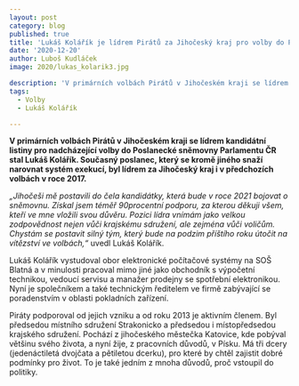 ```yaml
---
layout: post
category: blog
published: true
title: 'Lukáš Kolářík je lídrem Pirátů za Jihočeský kraj pro volby do Poslanecké sněmovny Parlamentu ČR'
date: '2020-12-20'
author: Luboš Kudláček
image: 2020/lukas_kolarik3.jpg

description: 'V primárních volbách Pirátů v Jihočeském kraji se lídrem kandidátní listiny pro nadcházející volby do Poslanecké sněmovny Parlamentu ČR stal Lukáš Kolářík. Současný poslanec, který se kromě jiného snaží narovnat systém exekucí, byl lídrem za Jihočeský kraj i v předchozích volbách v roce 2017.'
tags:
  - Volby
  - Lukáš Kolářík

---
```

**V primárních volbách Pirátů v Jihočeském kraji se lídrem kandidátní listiny pro nadcházející volby do Poslanecké sněmovny Parlamentu ČR stal Lukáš Kolářík. Současný poslanec, který se kromě 
jiného snaží narovnat systém exekucí, byl lídrem za Jihočeský kraj i v předchozích volbách v roce 2017.**

*„Jihočeši mě postavili do čela kandidátky, která bude v roce 2021 bojovat o sněmovnu. Získal jsem téměř 90procentní podporu, za kterou děkuji všem, 
kteří ve mne vložili svou důvěru. Pozici lídra vnímám jako velkou zodpovědnost nejen vůči krajskému sdružení, ale zejména vůči voličům. Chystám se postavit silný tým, 
který bude na podzim příštího roku útočit na vítězství ve volbách,“* uvedl Lukáš Kolářík.

Lukáš Kolářík vystudoval obor elektronické počítačové systémy na SOŠ Blatná a v minulosti pracoval mimo jiné jako obchodník s výpočetní technikou, vedoucí servisu a manažer prodejny se spotřební elektronikou. 
Nyní je společníkem a také technickým ředitelem ve firmě zabývající se poradenstvím v oblasti pokladních zařízení.

Piráty podporoval od jejich vzniku a od roku 2013 je aktivním členem. Byl předsedou místního sdružení Strakonicko a předsedou i místopředsedou krajského sdružení. Pochází z jihočeského městečka Katovice,
 kde pobýval většinu svého života, a nyní žije, z pracovních důvodů, v Písku. Má tři dcery (jedenáctiletá dvojčata a pětiletou dcerku), pro které by chtěl zajistit dobré podmínky pro život. To je také 
 jedním z mnoha důvodů, proč vstoupil do politiky.
